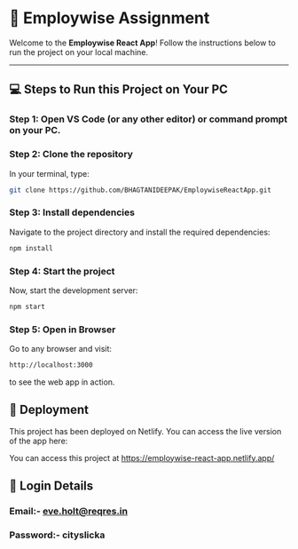 # 🌟 **Employwise Assignment**

Welcome to the **Employwise React App**! Follow the instructions below to run the project on your local machine.

---

## 💻 **Steps to Run this Project on Your PC**

### Step 1: Open VS Code (or any other editor) or command prompt on your PC.

### Step 2: Clone the repository
In your terminal, type:

```bash
git clone https://github.com/BHAGTANIDEEPAK/EmploywiseReactApp.git
```


### Step 3: Install dependencies

Navigate to the project directory and install the required dependencies:

```bash
npm install
```

### Step 4: Start the project
Now, start the development server:
``` bash
npm start
```


### Step 5: Open in Browser

Go to any browser and visit:
```bash
http://localhost:3000
```
to see the web app in action.


## 🚀 Deployment

This project has been deployed on Netlify. You can access the live version of the app here:

You can access this project at https://employwise-react-app.netlify.app/

## 🔑 Login Details
### Email:- eve.holt@reqres.in
### Password:- cityslicka

